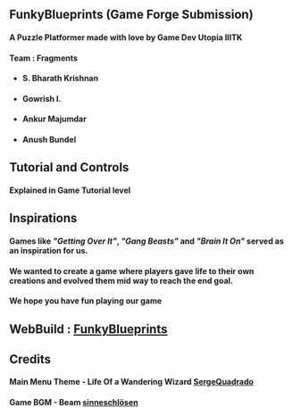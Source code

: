 ## FunkyBlueprints (Game Forge Submission) 

#### A Puzzle Platformer made with love by Game Dev Utopia IIITK
#### Team : Fragments
- #### S. Bharath Krishnan
- #### Gowrish I.
- #### Ankur Majumdar
- #### Anush Bundel

## Tutorial and Controls
#### Explained in Game Tutorial level

## Inspirations
#### Games like *"Getting Over It"*, *"Gang Beasts"* and *"Brain It On"* served as an inspiration for us.
#### We wanted to create a game where players gave life to their own creations and evolved them mid way to reach the end goal.

#### We hope you have fun playing our game

## WebBuild : [FunkyBlueprints](https://bharathk33.itch.io/funkyblueprints)

## Credits
#### Main Menu Theme - Life Of a Wandering Wizard [SergeQuadrado](https://pixabay.com/users/sergequadrado-24990007/?utm_source=link-attribution&utm_medium=referral&utm_campaign=music&utm_content=155)
#### Game BGM - Beam [sinneschlösen](https://pixabay.com/users/sinneschl%C3%B6sen-1888724/?utm_source=link-attribution&utm_medium=referral&utm_campaign=music&utm_content=117362)
